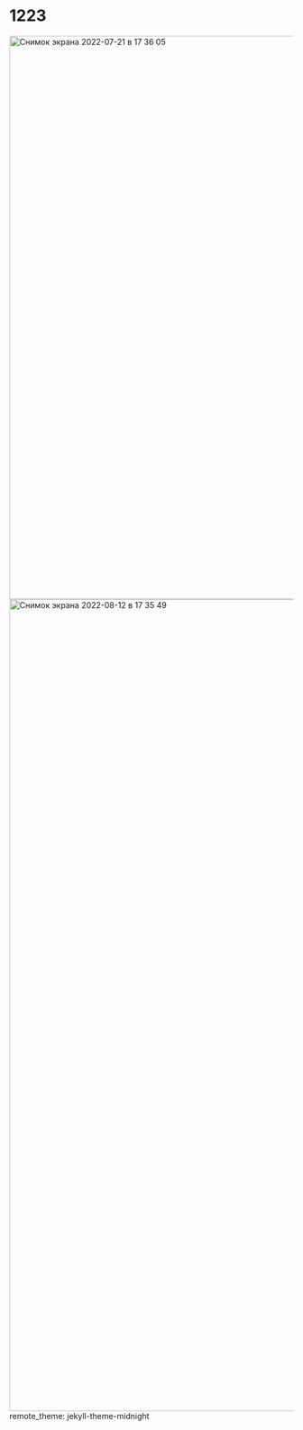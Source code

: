 # 1223
<img width="999" alt="Снимок экрана 2022-07-21 в 17 36 05" src="https://user-images.githubusercontent.com/94784081/188107491-a3e4004b-5744-4f3f-9270-1366a162509f.png">
<img width="1440" alt="Снимок экрана 2022-08-12 в 17 35 49" src="https://user-images.githubusercontent.com/94784081/200244260-3048fac1-f1b5-4a62-9602-9208820785e0.png">
remote_theme: jekyll-theme-midnight
